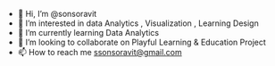 - 👋 Hi, I’m @sonsoravit
- 👀 I’m interested in data Analytics , Visualization , Learning Design
- 🌱 I’m currently learning Data Analytics
- 💞️ I’m looking to collaborate on Playful Learning & Education Project
- 📫 How to reach me ssonsoravit@gmail.com

<!---
sonsoravit/sonsoravit is a ✨ special ✨ repository because its `README.md` (this file) appears on your GitHub profile.
You can click the Preview link to take a look at your changes.
--->
